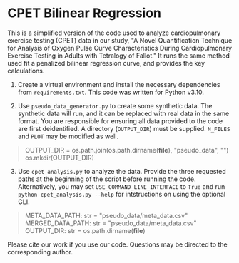# CPET Bilinear Regression

This is a simplified version of the code used to analyze cardiopulmonary exercise testing (CPET) data in our study, "A Novel Quantification Technique for Analysis of Oxygen Pulse Curve Characteristics During Cardiopulmonary Exercise Testing in Adults with Tetralogy of Fallot." It runs the same method used fit a penalized bilinear regression curve, and provides the key calculations.


1. Create a virtual environment and install the necessary dependencies from `requirements.txt`. This code was written for Python v3.10.


2. Use `pseudo_data_generator.py` to create some synthetic data. The synthetic data will run, and it can be replaced with real data in the same format. You are responsible for ensuring all data provided to the code are first deidentified. A directory (`OUTPUT_DIR`) must be supplied. `N_FILES` and `PLOT` may be modified as well.


  > OUTPUT_DIR = os.path.join(os.path.dirname(__file__), "pseudo_data", "")  
  > os.mkdir(OUTPUT_DIR)  


3. Use `cpet_analysis.py` to analyze the data. Provide the three requested paths at the beginning of the script before running the code. Alternatively, you may set `USE_COMMAND_LINE_INTERFACE` to `True` and run `python cpet_analysis.py --help` for intstructions on using the optional CLI.


  > META_DATA_PATH: str = "pseudo_data/meta_data.csv"  
  > MERGED_DATA_PATH: str = "pseudo_data/meta_data.csv"  
  > OUTPUT_DIR: str = os.path.dirname(__file__)  


Please cite our work if you use our code. Questions may be directed to the corresponding author.
